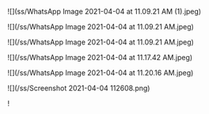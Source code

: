 ![](ss/WhatsApp Image 2021-04-04 at 11.09.21 AM (1).jpeg)

![](/ss/WhatsApp Image 2021-04-04 at 11.09.21 AM.jpeg)

![](/ss/WhatsApp Image 2021-04-04 at 11.09.21 AM.jpeg)

![](/ss/WhatsApp Image 2021-04-04 at 11.17.42 AM.jpeg)

![](/ss/WhatsApp Image 2021-04-04 at 11.20.16 AM.jpeg)

![](/ss/Screenshot 2021-04-04 112608.png)

!
